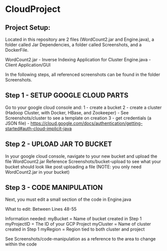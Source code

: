 # CloudProject

## Project Setup:
Located in this repository are 2 files (WordCount2.jar and Engine.java), a folder called Jar Dependencies, a folder called Screenshots, and a DockerFile.

WordCount2.jar - Inverse Indexing Application for Cluster 
Engine.java - Client Application/GUI

In the following steps, all referenced screenshots can be found in the folder Screenshots.

## Step 1 - SETUP GOOGLE CLOUD PARTS
Go to your google cloud console and: 
1 - create a bucket 
2 - create a cluster (Hadoop Cluster, with Docker, HBase, and Zookeeper) - See Screenshots/cluster to see a template on creation 
3 - get credentials (a JSON file) - https://cloud.google.com/docs/authentication/getting-started#auth-cloud-implicit-java 

## Step 2 - UPLOAD JAR TO BUCKET
In your google cloud console, navigate to your new bucket and upload the file WordCount2.jar
Reference Screenshots/bucket-upload to see what your bucket should look like post uploading a file (NOTE: you only need WordCount2.jar in your bucket)

## Step 3 - CODE MANIPULATION
Next, you must edit a small section of the code in Engine.java

What to edit:
Between Lines 48-55

Information needed: 
myBucket = Name of bucket created in Step 1
myProjectID = The ID of your GCP Project
myCluster = Name of cluster created in Step 1
myRegion = Region tied to both cluster and project 

See Screenshots/code-manipulation as a reference to the area to change within the code
